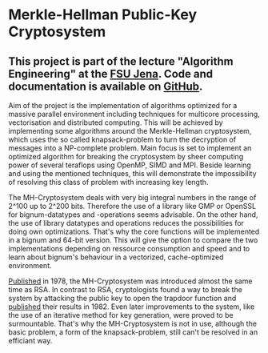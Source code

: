 # Merkle-Hellman Public-Key Cryptosystem
## This project is part of the lecture "Algorithm Engineering" at the [FSU Jena](http://theinf2.informatik.uni-jena.de/Lectures.html). Code and documentation is available on [GitHub](https://github.com/sblAtGitHub/knapsack.git).

Aim of the project is the implementation of algorithms optimized for a massive parallel environment including techniques for multicore processing, vectorisation and distributed computing. This will be achieved by implementing some algorithms around the Merkle-Hellman cryptosystem, which uses the so called knapsack-problem to turn the decryption of messages into a NP-complete problem. Main focus is set to implement an optimized algorithm for breaking the cryptosystem by sheer computing power of several teraflops using OpenMP, SIMD and MPI. Beside learning and using the mentioned techniques, this will demonstrate the impossibility of resolving this class of problem with increasing key length.  
  
The MH-Cryptosystem deals with very big integral numbers in the range of 2^100 up to 2^200 bits. Therefore the use of a library like GMP or OpenSSL for bignum-datatypes and -operations seems advisable. On the other hand, the use of library datatypes and operations reduces the possibilities for doing own optimizations. That's why the core functions will be implemented in a bignum and 64-bit version. This will give the option to compare the two implementations depending on ressource consumption and speed and to learn about bignum's behaviour in a vectorized, cache-optimized environment.  
  
[Published](http://ieeexplore.ieee.org/xpl/articleDetails.jsp?reload=true&tp=&arnumber=1055927) in 1978, the MH-Cryptosystem was introduced almost the same time as RSA. In contrast to RSA, cryptologists found a way to break the system by attacking the public key to open the trapdoor function and [published](http://ieeexplore.ieee.org/xpl/articleDetails.jsp?arnumber=4568386) their results in 1982. Even later improvements to the system, like the use of an iterative method for key generation, were proved to be surmountable. That's why the MH-Cryptosystem is not in use, although the basic problem, a form of the knapsack-problem, still can't be resolved in an efficiant way.
